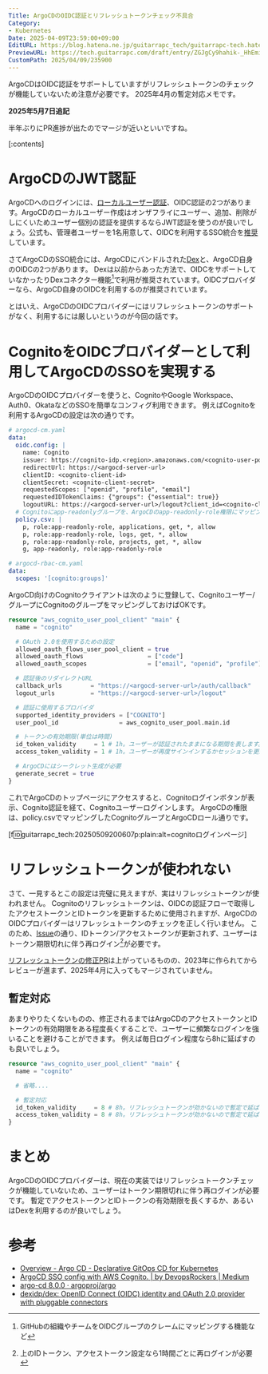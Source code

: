 ```yaml
---
Title: ArgoCDのOIDC認証とリフレッシュトークンチェック不具合
Category:
- Kubernetes
Date: 2025-04-09T23:59:00+09:00
EditURL: https://blog.hatena.ne.jp/guitarrapc_tech/guitarrapc-tech.hatenablog.com/atom/entry/6802418398413742147
PreviewURL: https://tech.guitarrapc.com/draft/entry/ZGJgCy9hahik-_HhEmiXoTg7Z4c
CustomPath: 2025/04/09/235900
---
```


ArgoCDはOIDC認証をサポートしていますがリフレッシュトークンのチェックが機能していないため注意が必要です。
2025年4月の暫定対応メモです。

**2025年5月7日追記**

半年ぶりにPR進捗が出たのでマージが近いといいですね。

[:contents]

# ArgoCDのJWT認証

ArgoCDへのログインには、[ローカルユーザー認証](https://argo-cd.readthedocs.io/en/stable/operator-manual/user-management/)、OIDC認証の2つがあります。ArgoCDのローカルユーザー作成はオンザフライにユーザー、追加、削除がしにくいためユーザー個別の認証を提供するならJWT認証を使うのが良いでしょう。公式も、管理者ユーザーを1名用意して、OIDCを利用するSSO統合を[推奨](https://argo-cd.readthedocs.io/en/stable/operator-manual/user-management/#existing-oidc-provider)しています。

さてArgoCDのSSO統合には、ArgoCDにバンドルされた[Dex](https://github.com/dexidp/dex)と、ArgoCD自身のOIDCの2つがあります。
Dexは以前からあった方法で、OIDCをサポートしていなかったりDexコネクター機能[^1]で利用が推奨されています。OIDCプロバイダーなら、ArgoCD自身のOIDCを利用するのが推奨されています。

とはいえ、ArgoCDのOIDCプロバイダーにはリフレッシュトークンのサポートがなく、利用するには厳しいというのが今回の話です。

# CognitoをOIDCプロバイダーとして利用してArgoCDのSSOを実現する

ArgoCDのOIDCプロバイダーを使うと、CognitoやGoogle Workspace、Auth0、OkataなどのSSOを簡単なコンフィグ利用できます。
例えばCognitoを利用するArgoCDの設定は次の通りです。

```yaml
# argocd-cm.yaml
data:
  oidc.config: |
    name: Cognito
    issuer: https://cognito-idp.<region>.amazonaws.com/<cognito-user-pool-id>
    redirectUrl: https://<argocd-server-url>
    clientID: <cognito-client-id>
    clientSecret: <cognito-client-secret>
    requestedScopes: ["openid", "profile", "email"]
    requestedIDTokenClaims: {"groups": {"essential": true}}
    logoutURL: https://<argocd-server-url>/logout?client_id=<cognito-client-id>&logout_uri=https://<argo-cd-server-url>/logout
  # Cognitoにapp-readonlyグループを、ArgoCDのapp-readonly-role権限にマッピングする例
  policy.csv: |
    p, role:app-readonly-role, applications, get, *, allow
    p, role:app-readonly-role, logs, get, *, allow
    p, role:app-readonly-role, projects, get, *, allow
    g, app-readonly, role:app-readonly-role

# argocd-rbac-cm.yaml
data:
  scopes: '[cognito:groups]'
```

ArgoCD向けのCognitoクライアントは次のように登録して、Cognitoユーザー/グループにCognitoのグループをマッピングしておけばOKです。

```terraform
resource "aws_cognito_user_pool_client" "main" {
  name = "cognito"

  # OAuth 2.0を使用するための設定
  allowed_oauth_flows_user_pool_client = true
  allowed_oauth_flows                  = ["code"]
  allowed_oauth_scopes                 = ["email", "openid", "profile"]

  # 認証後のリダイレクトURL
  callback_urls        = "https://<argocd-server-url>/auth/callback"
  logout_urls          = "https://<argocd-server-url>/logout"

  # 認証に使用するプロバイダ
  supported_identity_providers = ["COGNITO"]
  user_pool_id                 = aws_cognito_user_pool.main.id

  # トークンの有効期限(単位は時間)
  id_token_validity     = 1 # 1h。ユーザーが認証されたままになる期間を表します。この期間が過ぎると、再度ログインするか、セッションを更新する必要があります。
  access_token_validity = 1 # 1h。ユーザーが再度サインインするかセッションを更新するまで認証された状態が続く期間。この期間が過ぎると、再度ログインするか、セッションを更新する必要があります。

  # ArgoCDにはシークレット生成が必要
  generate_secret = true
}
```

これでArgoCDのトップページにアクセスすると、Cognitoログインボタンが表示、Cognito認証を経て、Cognitoユーザーログインします。
ArgoCDの権限は、policy.csvでマッピングしたCognitoグループとArgoCDロール通りです。

[f:id:guitarrapc_tech:20250509200607p:plain:alt=cognitoログインページ]

# リフレッシュトークンが使われない

さて、一見するとこの設定は完璧に見えますが、実はリフレッシュトークンが使われません。
Cognitoのリフレッシュトークンは、OIDCの認証フローで取得したアクセストークンとIDトークンを更新するために使用されますが、ArgoCDのOIDCプロバイダーはリフレッシュトークンのチェックを正しく行いません。
このため、[Issue](https://github.com/argoproj/argo-cd/issues/14930)の通り、IDトークン/アクセストークンが更新されず、ユーザーはトークン期限切れに伴う再ログイン[^2]が必要です。

[リフレッシュトークンの修正PR](https://github.com/argoproj/argo-cd/pull/15004#pullrequestreview-2823321136)は上がっているものの、2023年に作られてからレビューが進まず、2025年4月に入ってもマージされていません。

## 暫定対応

あまりやりたくないものの、修正されるまではArgoCDのアクセストークンとIDトークンの有効期限をある程度長くすることで、ユーザーに頻繁なログインを強いることを避けることができます。
例えば毎日ログイン程度なら8hに延ばすのも良いでしょう。

```terraform
resource "aws_cognito_user_pool_client" "main" {
  name = "cognito"

  # 省略....

  # 暫定対応
  id_token_validity     = 8 # 8h。リフレッシュトークンが効かないので暫定で延ばして設定
  access_token_validity = 8 # 8h。リフレッシュトークンが効かないので暫定で延ばして設定
}
```

# まとめ

ArgoCDのOIDCプロバイダーは、現在の実装ではリフレッシュトークンチェックが機能していないため、ユーザーはトークン期限切れに伴う再ログインが必要です。
暫定でアクセストークンとIDトークンの有効期限を長くするか、あるいはDexを利用するのが良いでしょう。

# 参考

* [Overview - Argo CD - Declarative GitOps CD for Kubernetes](https://argo-cd.readthedocs.io/en/stable/operator-manual/user-management/#sso)
* [ArgoCD SSO config with AWS Cognito. | by DevopsRockers | Medium](https://medium.com/@devopsrockers/argocd-sso-config-with-aws-cognito-c51cade75cef)
* [argo-cd 8.0.0 · argoproj/argo](https://artifacthub.io/packages/helm/argo/argo-cd)
* [dexidp/dex: OpenID Connect (OIDC) identity and OAuth 2.0 provider with pluggable connectors](https://github.com/dexidp/dex)


[^1]: GitHubの組織やチームをOIDCグループのクレームにマッピングする機能など
[^2]: 上のIDトークン、アクセストークン設定なら1時間ごとに再ログインが必要

